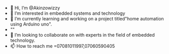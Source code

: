 - 👋 Hi, I’m @Akinzowizzy
- 👀 I’m interested in embedded systems and technology
- 🌱 I’m currently learning and working on a project titled"home automation using Arduino uno".
- ""
- 💞️ I’m looking to collaborate on with experts in the field of embedded technology.
- 📫 How to reach me =07081011997,07060590405

<!---
Akinzowizzy/Akinzowizzy is a ✨ special ✨ repository because its `README.md` (this file) appears on your GitHub profile.
You can click the Preview link to take a look at your changes.
--->
